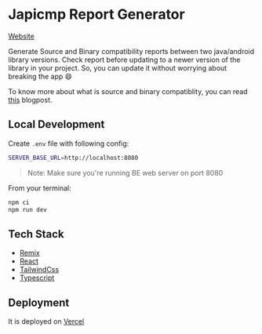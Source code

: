 # Japicmp Report Generator

[Website](https://japicmp-report.vercel.app/)

Generate Source and Binary compatibility reports between two java/android library versions. Check report before updating to a newer version of the library in your project. So, you can update it without worrying about breaking the app 😄

To know more about what is source and binary compatiblity, you can read [this](https://zsmb.co/maintaining-compatibility-in-kotlin-libraries/) blogpost.

## Local Development

Create `.env` file with following config:

```bash
SERVER_BASE_URL=http://localhost:8080
```

> Note: Make sure you're running BE web server on port 8080

From your terminal:

```sh
npm ci
npm run dev
```

## Tech Stack

- [Remix](https://remix.run/)
- [React](https://remix.run/)
- [TailwindCss](https://tailwindcss.com/)
- [Typescript](https://www.typescriptlang.org/)

## Deployment

It is deployed on [Vercel](https://vercel.com/)
